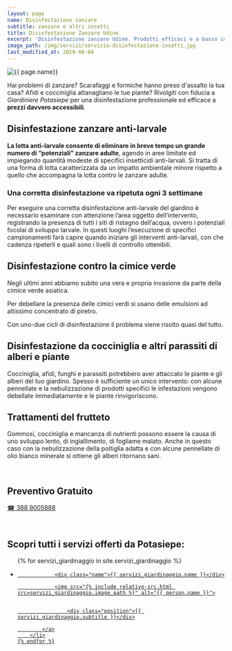 ```yaml
---
layout: page
name: Disinfestazione zanzare
subtitle: zanzare e altri insetti
title: Disinfestazione Zanzare Udine
excerpt: 'Disinfestazione zanzare Udine. Prodotti efficaci e a basso impatto ambientale contro le zanzare e altri insetti.'
image_path: /img/servizi/servizio-disinfestazione-insetti.jpg
last_modified_at: 2019-08-04
---
```

<img src="{{ page.image_path }}" alt="{{ page.name}}" title="{{ page.name }}"/>

Hai problemi di zanzare? Scarafaggi e formiche hanno preso d'assalto la tua casa? Afidi e cocciniglia attanagliano le tue piante? Rivolgiti con fiducia a *Giardiniere Potasiepe* per una disinfestazione professionale ed efficace a **prezzi davvero accessibili**.

## Disinfestazione zanzare anti-larvale

**La lotta anti-larvale consente di eliminare in breve tempo un grande numero di “potenziali” zanzare adulte**, agendo in aree limitate ed impiegando quantità modeste di specifici insetticidi anti-larvali. Si tratta di una forma di lotta caratterizzata da un impatto ambientale minore rispetto a quello che accompagna la lotta contro le zanzare adulte.

### Una corretta disinfestazione va ripetuta ogni 3 settimane

Per eseguire una corretta disinfestazione anti-larvale del giardino è necessario esaminare con attenzione l’area oggetto dell’intervento, registrando la presenza di tutti i siti di ristagno dell’acqua, ovvero i potenziali focolai di sviluppo larvale. In questi luoghi l’esecuzione di specifici campionamenti farà capire quando iniziare gli interventi anti-larvali, con che cadenza ripeterli e quali sono i livelli di controllo ottenibili.

## Disinfestazione contro la cimice verde

Negli ultimi anni abbiamo subito una vera e propria invasione da parte della cimice verde asiatica.

Per debellare la presenza delle cimici verdi si usano delle emulsioni ad altissimo concentrato di piretro.

Con uno-due cicli di disinfestazione il problema viene risolto quasi del tutto.

## Disinfestazione da cocciniglia e altri parassiti di alberi e piante

Cocciniglia, afidi, funghi e parassiti potrebbero aver attaccato le piante e gli alberi del tuo giardino. Spesso è sufficiente un unico intervento: con alcune pennellate e la nebulizzazione di prodotti specifici le infestazioni vengono debellate immediatamente e le piante rinvigoriscono.

## Trattamenti del frutteto

Gommosi, cocciniglia e mancanza di nutrienti possono essere la causa di uno sviluppo lento, di ingiallimento, di fogliame malato. Anche in questo caso con la nebulizzazione della poltiglia adatta e con alcune pennellate di olio bianco minerale si ottiene gli alberi ritornano sani.

<br/>
<div class="text-center">
  <h2>Preventivo Gratuito</h2>
  <a title="numero di telefono di Potasiepe Giardiniere +393889005888" href="tel:+393889005888" class="button">&#9742; 388 9005888</a>
</div>
<br/><br/>

## Scopri tutti i servizi offerti da Potasiepe:

<div class="list-collection">
<ul>
	{% for servizi_giardinaggio in site.servizi_giardinaggio %}
		<li>
			<a href="{{ site.baseurl }}{{ servizi_giardinaggio.url }}">

				<div class="name">{{ servizi_giardinaggio.name }}</div>

				<img src="{% include relative-src.html src=servizi_giardinaggio.image_path %}" alt="{{ person.name }}">


					<div class="position">{{ servizi_giardinaggio.subtitle }}</div>

			</a>
		</li>
	{% endfor %}

</ul>
</div>
